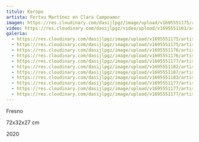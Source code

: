 ```yaml
---
titulo: Keropo
artista: Fertxu Martínez en Clara Campoamor
imagen: https://res.cloudinary.com/dasijlpgz/image/upload/v1695551175/artistas/Fertxu%20Mart%C3%ADnez/Keropo/P1070040.jpg
video: https://res.cloudinary.com/dasijlpgz/video/upload/v1695551161/artistas/Fertxu%20Mart%C3%ADnez/Keropo/proyecto-1.mp4
galeria:
  - https://res.cloudinary.com/dasijlpgz/image/upload/v1695551175/artistas/Fertxu%20Mart%C3%ADnez/Keropo/P1070040.jpg
  - https://res.cloudinary.com/dasijlpgz/image/upload/v1695551175/artistas/Fertxu%20Mart%C3%ADnez/Keropo/P1070041.jpg
  - https://res.cloudinary.com/dasijlpgz/image/upload/v1695551176/artistas/Fertxu%20Mart%C3%ADnez/Keropo/P1070043.jpg
  - https://res.cloudinary.com/dasijlpgz/image/upload/v1695551176/artistas/Fertxu%20Mart%C3%ADnez/Keropo/P1070045.jpg
  - https://res.cloudinary.com/dasijlpgz/image/upload/v1695551177/artistas/Fertxu%20Mart%C3%ADnez/Keropo/P1070050.jpg
  - https://res.cloudinary.com/dasijlpgz/image/upload/v1695551182/artistas/Fertxu%20Mart%C3%ADnez/Keropo/P1070053.jpg
  - https://res.cloudinary.com/dasijlpgz/image/upload/v1695551187/artistas/Fertxu%20Mart%C3%ADnez/Keropo/P1070057.jpg
  - https://res.cloudinary.com/dasijlpgz/image/upload/v1695551183/artistas/Fertxu%20Mart%C3%ADnez/Keropo/P1070055.jpg
  - https://res.cloudinary.com/dasijlpgz/image/upload/v1695551177/artistas/Fertxu%20Mart%C3%ADnez/Keropo/P1070049.jpg
  - https://res.cloudinary.com/dasijlpgz/image/upload/v1695551177/artistas/Fertxu%20Mart%C3%ADnez/Keropo/P1070048.jpg
  - https://res.cloudinary.com/dasijlpgz/image/upload/v1695551177/artistas/Fertxu%20Mart%C3%ADnez/Keropo/P1070047.jpg
---
```

F﻿resno

7﻿2x32x27 cm

2﻿020